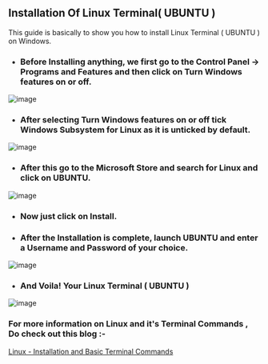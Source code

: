 <h2>Installation Of Linux Terminal( UBUNTU ) </h2>

This guide is basically to show you how to install Linux Terminal ( UBUNTU ) on Windows.

- <h3>Before Installing anything, we first go to the Control Panel -> Programs and Features and then click on Turn Windows features on or off.</h3>

![image](https://user-images.githubusercontent.com/101946115/208232756-47c40a1f-5831-49ee-ab85-aefacfa9ddae.png)

- <h3>After selecting <b> Turn Windows features on or off </b> tick Windows Subsystem for Linux as it is unticked by default.</h3>

![image](https://user-images.githubusercontent.com/101946115/208232828-da9c3e91-d194-4150-8393-af4ac0776edf.png)

- <h3>After this go to the Microsoft Store and search for Linux and click on UBUNTU.</h3>

![image](https://user-images.githubusercontent.com/101946115/208232922-62cc261c-80a0-4eb5-bb62-127e7897d40b.png)

- <h3>Now just click on Install.</h3>

- <h3>After the Installation is complete, launch UBUNTU and enter a Username and Password of your choice.</h3>

![image](https://user-images.githubusercontent.com/101946115/208233049-58fbe72e-6451-4474-8f0f-a7113c3b9509.png)

- <h3>And Voila! Your Linux Terminal ( UBUNTU )</h3>

![image](https://user-images.githubusercontent.com/101946115/208233125-e80b6ce3-07cb-41c9-86f2-e19e0eaf856e.png)

<h3> For more information on Linux and it's Terminal Commands , Do check out this blog :- </h3> 

[Linux - Installation and Basic Terminal Commands](https://mydevopsjourney.hashnode.dev/linux-and-its-basic-terminal-commands)


